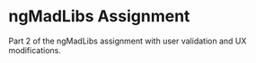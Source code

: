 # ngMadLibs Assignment
Part 2 of the ngMadLibs assignment with user validation and UX modifications.

